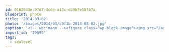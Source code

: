 ```yaml
---
id: 0162043e-97d7-4c6e-a13c-d49b7e58fb7a
blueprint: photo
title: '2014-03-02'
photo: '/images/2014/03/c9f1b-2014-03-02.jpg'
caption: '<!-- wp:image --><figure class="wp-block-image"><img src="/assets/images/2014/03/c9f1b-2014-03-02.jpg" /></figure><!-- /wp:image --><!-- wp:paragraph --><p>Great seawall run. Gotta love the thick #sealevel air</p><!-- /wp:paragraph -->'
import_id: '20595'
tags:
  - sealevel
---
```

